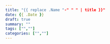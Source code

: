 ```yaml
---
title: "{{ replace .Name "-" " " | title }}"
date: {{ .Date }}
draft: true
summary: ""
tags: ["",""]
categories: ["",""]
---
```

